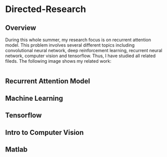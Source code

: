 # Directed-Research

## Overview

During this whole summer, my research focus is on recurrent attention model. This problem involves several different topics including convolutional neural network, deep reinforcement learning, recurrent neural network, computer vision and tensorflow. Thus, I have studied all related fileds. The following image shows my related work:

![]()

## Recurrent Attention Model


## Machine Learning


## Tensorflow


## Intro to Computer Vision


## Matlab
